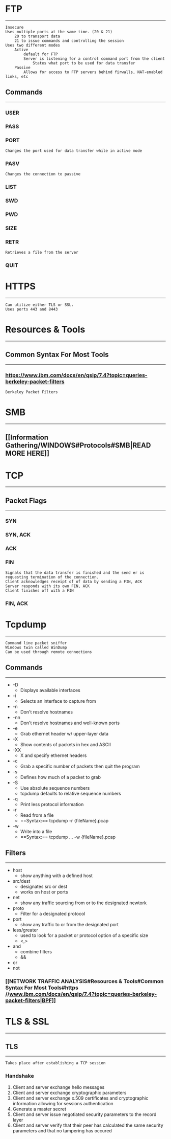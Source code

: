 # FTP
***
	Insecure 
	Uses multiple ports at the same time. (20 & 21)
		20 to transport data
		21 to issue commands and controlling the session
	Uses two different modes
		Active
			default for FTP
			Server is listening for a control command port from the client
				States what port to be used for data transfer
		Passive
			Allows for access to FTP servers behind firwalls, NAT-enabled links, etc
## Commands
***
### USER
### PASS
### PORT
	Changes the port used for data transfer while in active mode
### PASV
	Changes the connection to passive 
### LIST
### SWD
### PWD
### SIZE
### RETR
	Retrieves a file from the server
### QUIT
# HTTPS
***
	Can utilize either TLS or SSL.
	Uses ports 443 and 8443

# Resources & Tools
***
## Common Syntax For Most Tools 
***
### https://www.ibm.com/docs/en/qsip/7.4?topic=queries-berkeley-packet-filters
	Berkeley Packet Filters

# SMB
***
## [[Information Gathering/WINDOWS#Protocols#SMB|READ MORE HERE]]
# TCP
***
## Packet Flags
***
### SYN
### SYN, ACK
### ACK
### FIN
	Signals that the data transfer is finished and the send er is requesting termination of the connection.
	Client acknowledges receipt of of data by sending a FIN, ACK
	Server responds with its own FIN, ACK
	Client finishes off with a FIN
### FIN, ACK


# Tcpdump
***
	Command line packet sniffer
	Windows twin called WinDump
	Can be used through remote connections
## Commands
***
- -D
	- Displays available interfaces
- -i
	- Selects an interface to capture from 
- -n
	- Don't resolve hostnames
- -nn
	- Don't resolve hostnames and well-known ports
- -e
	- Grab ethernet header w/ upper-layer data
- -X
	- Show contents of packets in hex and ASCII
- -XX
	- X and specify ethernet headers
- -c
	- Grab a specific number of packets then quit the program
- -s
	- Defines how much of a packet to grab
- -S
	- Use absolute sequence numbers
	- tcpdump defaults to relative sequence numbers
- -q
	- Print less protocol information
- -r
	- Read from a file
	- ==Syntax:== tcpdump -r {fileName}.pcap
- -w
	- Write into a file
	- ==Syntax:== tcpdump ... -w {fileName}.pcap
## Filters
***
- host
	- show anything with a defined host
- src/dest
	- designates src or dest 
	- works on host or ports
- net
	- show any traffic sourcing from or  to the designated newtork
- proto
	- Filter for a designated protocol
- port
	- show any traffic to or from the designated port
- less/greater
	- used to look for a packet or protocol option of a specific size
	- <,>
- and
	- combine filters
	- &&
- or 
- not
### [[NETWORK TRAFFIC ANALYSIS#Resources & Tools#Common Syntax For Most Tools#https //www.ibm.com/docs/en/qsip/7.4?topic=queries-berkeley-packet-filters|BPF]]
# TLS & SSL
***
## TLS
***
	Takes place after establishing a TCP session
### Handshake
1. Client and server exchange hello messages
2. Client and server exchange cryptographic parameters
3. Client and server exchange x.509 certificates and cryptographic information allowing for sessions authentication
4. Generate a master secret 
5. Client and server issue negotiated security parameters to the record layer
6. Client and server verify that their peer has calculated the same security parameters and that no tampering has occured